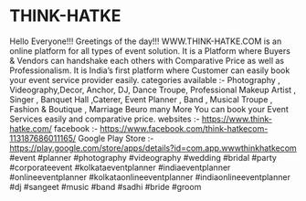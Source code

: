 # THINK-HATKE
Hello Everyone!!! Greetings of the day!!! WWW.THINK-HATKE.COM is an online platform for all types of event solution. It is a Platform where Buyers &amp; Vendors can handshake each others with Comparative Price as well as Professionalism. It is India’s first platform where Customer can easily book your event service provider easily. categories available :- Photography , Videography,Decor, Anchor, DJ, Dance Troupe, Professional Makeup Artist , Singer , Banquet Hall ,Caterer, Event Planner , Band , Musical Troupe , Fashion &amp; Boutique , Marriage Beuro many More You can book your Event Services easily and comparative price. websites :- https://www.think-hatke.com/ facebook :- https://www.facebook.com/think-hatkecom-113187686011165/ Google Play Store :- https://play.google.com/store/apps/details?id=com.app.wwwthinkhatkecom #event #planner #photography #videography #wedding #bridal #party #corporateevent #kolkataeventplanner #indiaeventplanner #onlineeventplanner #kolkataonlineeventplanner #indiaonlineeventplanner #dj #sangeet #music #band #sadhi #bride #groom 
